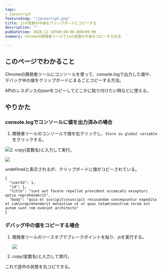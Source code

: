 ```yaml
---
tags:
- javascript
featuredimg: "/javascript.png"
title: jsの変数の中身をクリップボードにコピーする
description: ""
pubDatetime: 2020-11-10T00:00:00.000+09:00
summary: chromeの開発者ツールでjsの変数の中身をコピーする方法

---
```

## このページでわかること

Chromeの開発者ツールにコンソールを使って、console.logで出力した値や、デバッグ中の値をクリップボードにまるごとコピーする方法。

APIのレスポンスのjsonをコピーしてどこかに貼り付けたい時などに使える。

## やりかた

### console.logでコンソールに値を出力済みの場合

1. 開発者ツールのコンソールで値を右クリックし、`Store as global variable`をクリックする。

![](/assets/img/screenshot-2020-11-10-at-23-00-35.png)2. copy(変数名)と入力して実行。

![](/assets/img/screenshot-2020-11-10-at-23-02-33.png)

undefinedと表示されるが、クリップボードに値がコピーされている。

    {
      "userId": 1,
      "id": 1,
      "title": "sunt aut facere repellat provident occaecati excepturi optio reprehenderit",
      "body": "quia et suscipit\nsuscipit recusandae consequuntur expedita et cum\nreprehenderit molestiae ut ut quas totam\nnostrum rerum est autem sunt rem eveniet architecto"
    }

### デバッグ中の値をコピーする場合

1. 開発者ツールのソースタブでブレークポイントを貼り、jsを実行する。

   ![](/assets/img/screenshot-2020-11-10-at-23-09-07.png)
2. copy(変数名)と入力して実行。

これで途中の状態を丸コピできる。